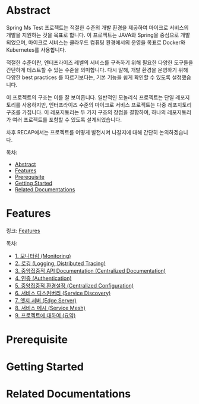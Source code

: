 # Abstract

Spring Ms Test 프로젝트는 적절한 수준의 개발 환경을 제공하여 마이크로 서비스의 개발을 지원하는 것을 목표로 합니다. 이 프로젝트는 JAVA와 Spring을 중심으로 개발되었으며, 마이크로 서비스는 클라우드 컴퓨팅 환경에서의 운영을 목표로 Docker와 Kubernetes를 사용합니다.

적절한 수준이란, 엔터프라이즈 레벨의 서비스를 구축하기 위해 필요한 다양한 도구들을 간단하게 테스트할 수 있는 수준을 의미합니다. 다시 말해, 개발 환경을 운영하기 위해 다양한 best practices 를 따르기보다는, 기본 기능을 쉽게 확인할 수 있도록 설정했습니다.

이 프로젝트의 구조는 이를 잘 보여줍니다. 일반적인 모놀리식 프로젝트는 단일 레포지토리를 사용하지만, 엔터프라이즈 수준의 마이크로 서비스 프로젝트는 다중 레포지토리 구조를 가집니다. 이 레포지토리는 두 가지 구조의 장점을 결합하여, 하나의 레포지토리가 여러 프로젝트를 포함할 수 있도록 설계되었습니다.

차후 RECAP에서는 프로젝트를 어떻게 발전시켜 나갈지에 대해 간단히 논의하겠습니다.

목차:

- [Abstract](#abstract)
- [Features](#features)
- [Prerequisite](#prerequisite)
- [Getting Started](#getting-started)
- [Related Documentations](#related-documentations)

# Features

링크: [Features](./docs/featuers.md)

목차:

- [1. 모니터링 (Monitoring)](./docs/featuers.md/#1-모니터링-monitoring)
- [2. 로깅 (Logging, Distributed Tracing)](./docs/featuers.md/#2-로깅-logging-distributed-tracing)
- [3. 중앙집중적 API Documentation (Centralized Documentation)](./docs/featuers.md/#3-중앙집중적-api-documentation-centralized-documentation)
- [4. 인증 (Authentication)](./docs/featuers.md/#4-인증-authentication)
- [5. 중앙집중적 환경설정 (Centralized Configuration)](./docs/featuers.md/#5-중앙집중적-환경설정-centralized-configuration)
- [6. 서비스 디스커버리 (Service Discovery)](./docs/featuers.md/#6-서비스-디스커버리-service-discovery)
- [7. 엣지 서버 (Edge Server)](./docs/featuers.md/#7-엣지-서버-edge-server)
- [8. 서비스 메시 (Service Mesh)](./docs/featuers.md/#8-서비스-메시-service-mesh)
- [9. 프로젝트에 대하여 (요약)](./docs/featuers.md/#9-프로젝트에-대하여-요약)



# Prerequisite

# Getting Started

# Related Documentations